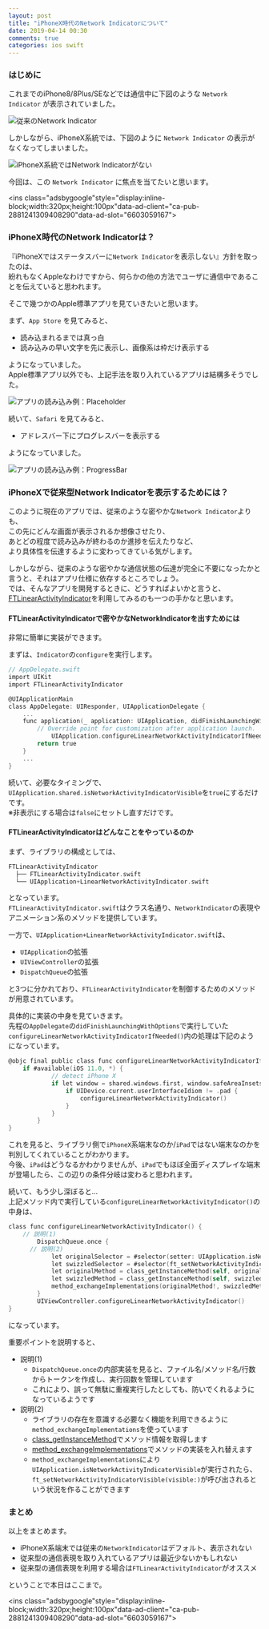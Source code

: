 ```yaml
---
layout: post
title: "iPhoneX時代のNetwork Indicatorについて"
date: 2019-04-14 00:30
comments: true
categories: ios swift
---
```


### はじめに
これまでのiPhone8/8Plus/SEなどでは通信中に下図のような `Network Indicator` が表示されていました。  

![従来のNetwork Indicator](/images/iphone-indicator.png)  

しかしながら、iPhoneX系統では、下図のように `Network Indicator` の表示がなくなってしまいました。  

![iPhoneX系統ではNetwork Indicatorがない](/images/iphonex-indicator.png)  

今回は、この `Network Indicator` に焦点を当てたいと思います。  

<script async src="//pagead2.googlesyndication.com/pagead/js/adsbygoogle.js"></script>
<ins class="adsbygoogle"style="display:inline-block;width:320px;height:100px"data-ad-client="ca-pub-2881241309408290"data-ad-slot="6603059167"></ins>
<script>
(adsbygoogle = window.adsbygoogle || []).push({});
</script>

<!-- more -->

### iPhoneX時代のNetwork Indicatorは？
『iPhoneXではステータスバーに`Network Indicator`を表示しない』方針を取ったのは、  
紛れもなくAppleなわけですから、何らかの他の方法でユーザに通信中であることを伝えていると思われます。  

そこで幾つかのApple標準アプリを見ていきたいと思います。  

まず、`App Store` を見てみると、

* 読み込まれるまでは真っ白  
* 読み込みの早い文字を先に表示し、画像系は枠だけ表示する  

ようになっていました。  
Apple標準アプリ以外でも、上記手法を取り入れているアプリは結構多そうでした。  

![アプリの読み込み例：Placeholder](/images/iphonex-placeholder.png)  

続いて、`Safari` を見てみると、  

* アドレスバー下にプログレスバーを表示する  

ようになっていました。  

![アプリの読み込み例：ProgressBar](/images/iphonex-progressbar.png)  

### iPhoneXで従来型Network Indicatorを表示するためには？
このように現在のアプリでは、従来のような密やかな`Network Indicator`よりも、  
この先にどんな画面が表示されるか想像させたり、  
あとどの程度で読み込みが終わるのか進捗を伝えたりなど、  
より具体性を伝達するように変わってきている気がします。  

しかしながら、従来のような密やかな通信状態の伝達が完全に不要になったかと言うと、それはアプリ仕様に依存するところでしょう。  
では、そんなアプリを開発するときに、どうすればよいかと言うと、  
[FTLinearActivityIndicator](https://github.com/futuretap/FTLinearActivityIndicator)を利用してみるのも一つの手かなと思います。  

#### FTLinearActivityIndicatorで密やかなNetworkIndicatorを出すためには
非常に簡単に実装ができます。  

まずは、`Indicator`の`configure`を実行します。  

```objective-c  
// AppDelegate.swift
import UIKit
import FTLinearActivityIndicator

@UIApplicationMain
class AppDelegate: UIResponder, UIApplicationDelegate {
    ...
    func application(_ application: UIApplication, didFinishLaunchingWithOptions launchOptions: [UIApplication.LaunchOptionsKey: Any]?) -> Bool {
        // Override point for customization after application launch.
		    UIApplication.configureLinearNetworkActivityIndicatorIfNeeded()
        return true
    }
    ...
}
```

続いて、必要なタイミングで、  
`UIApplication.shared.isNetworkActivityIndicatorVisible`を`true`にするだけです。  
※非表示にする場合は`false`にセットし直すだけです。  

#### FTLinearActivityIndicatorはどんなことをやっているのか
まず、ライブラリの構成としては、  

```objective-c
FTLinearActivityIndicator
  ├── FTLinearActivityIndicator.swift
  └── UIApplication+LinearNetworkActivityIndicator.swift
```

となっています。  
`FTLinearActivityIndicator.swift`はクラス名通り、`NetworkIndicator`の表現やアニメーション系のメソッドを提供しています。  

一方で、`UIApplication+LinearNetworkActivityIndicator.swift`は、  

* `UIApplication`の拡張  
* `UIViewController`の拡張  
* `DispatchQueue`の拡張  

と3つに分かれており、`FTLinearActivityIndicator`を制御するためのメソッドが用意されています。  

具体的に実装の中身を見ていきます。  
先程の`AppDelegate`の`didFinishLaunchingWithOptions`で実行していた`configureLinearNetworkActivityIndicatorIfNeeded()`内の処理は下記のようになっています。    

```objective-c
@objc final public class func configureLinearNetworkActivityIndicatorIfNeeded() {
    if #available(iOS 11.0, *) {
			// detect iPhone X
			if let window = shared.windows.first, window.safeAreaInsets.bottom > 0.0 {
				if UIDevice.current.userInterfaceIdiom != .pad {
					configureLinearNetworkActivityIndicator()
				}
			}
		}
}
```

これを見ると、ライブラリ側で`iPhoneX`系端末なのか/`iPad`ではない端末なのかを判別してくれていることがわかります。  
今後、`iPad`はどうなるかわかりませんが、`iPad`でもほぼ全面ディスプレイな端末が登場したら、この辺りの条件分岐は変わると思われます。  

続いて、もう少し深ぼると...  
上記メソッド内で実行している`configureLinearNetworkActivityIndicator()`の中身は、  

```objective-c
class func configureLinearNetworkActivityIndicator() {
    // 説明(1)
		DispatchQueue.once {
      // 説明(2)
			let originalSelector = #selector(setter: UIApplication.isNetworkActivityIndicatorVisible)
			let swizzledSelector = #selector(ft_setNetworkActivityIndicatorVisible(visible:))
			let originalMethod = class_getInstanceMethod(self, originalSelector)
			let swizzledMethod = class_getInstanceMethod(self, swizzledSelector)
			method_exchangeImplementations(originalMethod!, swizzledMethod!)
		}
		UIViewController.configureLinearNetworkActivityIndicator()
}
```

になっています。  

重要ポイントを説明すると、  

* 説明(1)  
  * `DispatchQueue.once`の内部実装を見ると、ファイル名/メソッド名/行数からトークンを作成し、実行回数を管理しています  
  * これにより、誤って無駄に重複実行したとしても、防いでくれるようになっているようです  
* 説明(2)  
  * ライブラリの存在を意識する必要なく機能を利用できるように`method_exchangeImplementations`を使っています 　
  * [class_getInstanceMethod](https://developer.apple.com/documentation/objectivec/1418530-class_getinstancemethod)でメソッド情報を取得します  
  * [method_exchangeImplementations](https://developer.apple.com/documentation/objectivec/1418769-method_exchangeimplementations)でメソッドの実装を入れ替えます  
  * `method_exchangeImplementations`により`UIApplication.isNetworkActivityIndicatorVisible`が実行されたら、`ft_setNetworkActivityIndicatorVisible(visible:)`が呼び出されるという状況を作ることができます  

### まとめ
以上をまとめます。  

* iPhoneX系端末では従来の`NetworkIndicator`はデフォルト、表示されない  
* 従来型の通信表現を取り入れているアプリは最近少ないかもしれない  
* 従来型の通信表現を利用する場合は`FTLinearActivityIndicator`がオススメ  

ということで本日はここまで。  

<script async src="//pagead2.googlesyndication.com/pagead/js/adsbygoogle.js"></script>
<ins class="adsbygoogle"style="display:inline-block;width:320px;height:100px"data-ad-client="ca-pub-2881241309408290"data-ad-slot="6603059167"></ins>
<script>
(adsbygoogle = window.adsbygoogle || []).push({});
</script>
